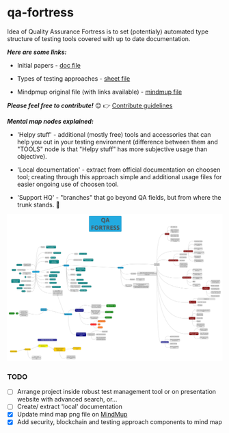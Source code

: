 # qa-fortress

Idea of Quality Assurance Fortress is to set (potentialy) automated type structure of testing tools covered with up to date documentation.

***Here are some links:***

* Initial papers - [doc file](https://docs.google.com/document/d/1xOxVAY6QLKMddnGBApYQdoiHpAf2g4mUwWk3Ibrwkpg/edit?usp=sharing)

* Types of testing approaches - [sheet file](https://docs.google.com/spreadsheets/d/1pBx5GVdU08WgqkFdxSwlHzpEs4Ok-rYyHtbq_byiQSk/edit?usp=sharing)

* Mindpmup original file (with links available) - [mindmup file](https://atlas.mindmup.com/degordianqa/qa_fortress/index.html)

***Please feel free to contribute!*** :blush: 
:point_right: [Contribute guidelines](https://github.com/degordian/qa-fortress/blob/master/docs/CONTRIBUTING.md)

***Mental map nodes explained:***
* 'Helpy stuff' - additional (mostly free) tools and accessories that can help you out in your testing environment (difference between them and "TOOLS" node is that "Helpy stuff" has more subjective usage than objective).

* 'Local documentation' - extract from official documentation on choosen tool; creating through this approach simple and additional usage files for easier ongoing use of choosen tool.

* 'Support HQ' - "branches" that go beyond QA fields, but from where the trunk stands. :palm_tree:

![Mind map](QA%20Fortress%20mind%20map.png)

### TODO

- [ ] Arrange project inside robust test management tool or on presentation website with advanced search, or...
- [ ] Create/ extract 'local' documentation
- [x] Update mind map png file on [MindMup](https://www.mindmup.com/)
- [x] Add security, blockchain and testing approach components to mind map
